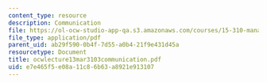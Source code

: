 ```yaml
---
content_type: resource
description: Communication
file: https://ol-ocw-studio-app-qa.s3.amazonaws.com/courses/15-310-managerial-psychology-laboratory-spring-2003/e7e465f5e08a11c86b63a8921e913107_ocwlecture13mar3103communication.pdf
file_type: application/pdf
parent_uid: ab29f590-0b4f-7d55-a0b4-21f9e431d45a
resourcetype: Document
title: ocwlecture13mar3103communication.pdf
uid: e7e465f5-e08a-11c8-6b63-a8921e913107
---
```


